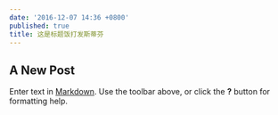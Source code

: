 ```yaml
---
date: '2016-12-07 14:36 +0800'
published: true
title: 这是标题饭打发斯蒂芬
---
```

## A New Post

Enter text in [Markdown](http://daringfireball.net/projects/markdown/). Use the toolbar above, or click the **?** button for formatting help.
